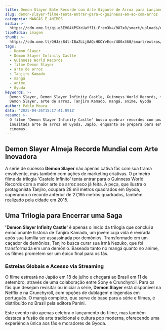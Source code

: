 ```yaml
---
title: Demon Slayer Bate Recorde com Arte Gigante de Arroz para Lançamento de Filme
slug: demon-slayer-filme-tenta-entrar-para-o-guinness-em-ao-com-arroz
categoria: MANGÁS E ANIMES
midia: >-
  https://cdn.ome.lt/qi-q3EV04kPSXcUaYfIi-Frem3k=/987x0/smart/uploads/conteudo/fotos/demonslayer_6nmYYiX.jpg
tipoMidia: imagem
thumb: >-
  https://cdn.ome.lt/QHJzs84l-I8aZLLjUAQcHKOYvEc=/480x360/smart/extras/conteudos/demonslayer_VAhcKJi.jpg
tags:
  - Demon Slayer
  - Demon Slayer Infinity Castle
  - Guinness World Records
  - filme Demon Slayer
  - arte de arroz
  - Tanjiro Kamado
  - mangá
  - anime
  - Gyoda
keywords: >-
  Demon Slayer, Demon Slayer Infinity Castle, Guinness World Records, filme
  Demon Slayer, arte de arroz, Tanjiro Kamado, mangá, anime, Gyoda
author: Pablo Moura
data: '2025-04-26T15:17:41.891Z'
resumo: >-
  O filme 'Demon Slayer Infinity Castle' busca quebrar recordes com uma
  inusitada arte de arroz em Gyoda, Japão, enquanto se prepara para estrear nos
  cinemas.
---
```


## Demon Slayer Almeja Recorde Mundial com Arte Inovadora

A série de sucesso **Demon Slayer** não apenas cativa fãs com sua trama envolvente, mas também com ações de marketing criativas. O primeiro filme da trilogia 'Castelo Infinito' tenta entrar para o Guinness World Records com a maior arte de arroz seco já feita. A peça, que ilustra o protagonista Tanjiro, ocupará 28 mil metros quadrados em Gyoda, superando o recorde anterior de 27,195 metros quadrados, também realizado pela cidade em 2015.

## Uma Trilogia para Encerrar uma Saga

**'Demon Slayer Infinity Castle'** é apenas o início da trilogia que conclui a emocionante história de Tanjiro Kamado, um jovem cuja vida é revirada após sua família ser assassinada por demônios. Transformado em um caçador de demônios, Tanjiro busca curar sua irmã Nezuko, que foi transformada em uma demônio. Baseado tanto no mangá quanto no anime, os filmes prometem ser um épico final para os fãs.

### Estreias Globais e Acesso via Streaming

O filme estreará no Japão em 18 de julho e chegará ao Brasil em 11 de setembro, através de uma colaboração entre Sony e Crunchyroll. Para os fãs que desejam revisitar ou iniciar a série, **Demon Slayer** está disponível na Netflix e na Crunchyroll, com opções de dublagem e legendas em português. O mangá completo, que serve de base para a série e filmes, é distribuído no Brasil pela editora Panini.

Este evento não apenas celebra o lançamento do filme, mas também destaca a fusão de arte tradicional e cultura pop moderna, oferecendo uma experiência única aos fãs e moradores de Gyoda.
